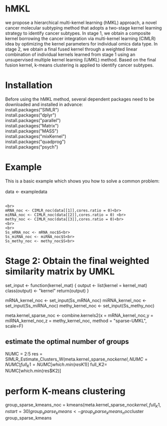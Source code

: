 # hMKL
we propose a hierarchical multi-kernel learning (hMKL) approach, a novel cancer molecular subtyping method that adopts a two-stage kernel learning strategy to identify cancer subtypes. In stage 1, we obtain a composite kernel borrowing the cancer integration via multi-kernel learning (CIMLR) idea by optimizing the kernel parameters for individual omics data type. In stage 2, we obtain a final fused kernel through a weighted linear combination of individual kernels learned from stage 1 using an unsupervised multiple kernel learning (UMKL) method. Based on the final fusion kernel, k-means clustering is applied to identify cancer subtypes.

# Installation
Before using the hMKL method, several dependent packages need to be downloaded and installed in advance:<br>
install.packages("SIMLR")<br>
install.packages("dplyr")<br>
install.packages("parallel")<br>
install.packages("Matrix")<br>
install.packages("MASS")<br>
install.packages("mixKernel")<br>
install.packages("quadprog")<br>
install.packages("psych")<br>

# Example
This is a basic example which shows you how to solve a common problem:<br>
<br>
data <- exampledata<br>
<br>
```#StageⅠ： Optimize kernel parameters for each omics data type under the CIMLR framework<br>
<br>
mRNA_noc <- CIMLR_noc(data[[1]],cores.ratio = 0)<br>
miRNA_noc <- CIMLR_noc(data[[2]],cores.ratio = 0) <br>
methy_noc <- CIMLR_noc(data[[3]],cores.ratio = 0)<br>
<br>
<br>
Ss_mRNA_noc <- mRNA_noc$S<br>
Ss_miRNA_noc <- miRNA_noc$S<br>
Ss_methy_noc <- methy_noc$S<br>
```
# Stage 2: Obtain the final weighted similarity matrix by UMKL
set_input <- function(kernel_mat)
{
  output <- list(kernel = kernel_mat)
  class(output) <- "kernel"
  return(output)
}



mRNA_kernel_noc <- set_input(Ss_mRNA_noc)
miRNA_kernel_noc <- set_input(Ss_miRNA_noc)
methy_kernel_noc <- set_input(Ss_methy_noc)

meta.kernel_sparse_noc <- combine.kernels2(x = mRNA_kernel_noc,y = miRNA_kernel_noc,z = methy_kernel_noc,
                                           method = "sparse-UMKL", scale=F)

## estimate the optimal number of groups
NUMC = 2:5
res = SIMLR_Estimate_Clusters_W(meta.kernel_sparse_noc$kernel, NUMC = NUMC)
full_K1= NUMC[which.min(res$K1)]
full_K2= NUMC[which.min(res$K2)]

# perform K-means clustering
group_sparse_kmeans_noc = kmeans(meta.kernel_sparse_noc$kernel,full_K1,nstart = 30) 
group_sparse_kmeans <- group_sparse_kmeans_noc$cluster
group_sparse_kmeans
